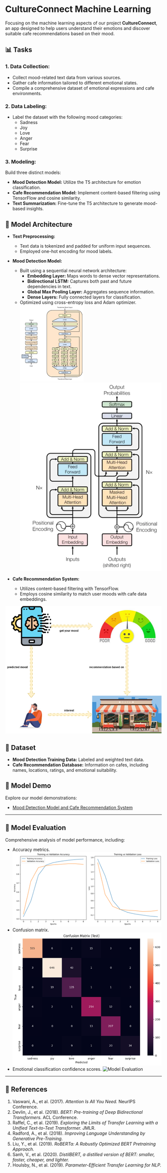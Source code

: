 # CultureConnect Machine Learning

Focusing on the machine learning aspects of our project **CultureConnect**, an app designed to help users understand their emotions and discover suitable cafe recommendations based on their mood.



## 📊 Tasks

### **1. Data Collection:**
- Collect mood-related text data from various sources.
- Gather cafe information tailored to different emotional states.
- Compile a comprehensive dataset of emotional expressions and cafe environments.

### **2. Data Labeling:**
- Label the dataset with the following mood categories:
  - Sadness
  - Joy
  - Love
  - Anger
  - Fear
  - Surprise


### **3. Modeling:**
Build three distinct models:
- **Mood Detection Model:** Utilize the T5 architecture for emotion classification.
- **Cafe Recommendation Model:** Implement content-based filtering using TensorFlow and cosine similarity.
- **Text Summarization:** Fine-tune the T5 architecture to generate mood-based insights.



## 🔧 Model Architecture
- **Text Preprocessing:**
  - Text data is tokenized and padded for uniform input sequences.
  - Employed one-hot encoding for mood labels.

- **Mood Detection Model:**
  - Built using a sequential neural network architecture:
    - **Embedding Layer:** Maps words to dense vector representations.
    - **Bidirectional LSTM:** Captures both past and future dependencies in text.
    - **Global Max Pooling Layer:** Aggregates sequence information.
    - **Dense Layers:** Fully connected layers for classification.
  - Optimized using cross-entropy loss and Adam optimizer.
![Model Evaluation](assets/model-architecture.png) ![Model Evaluation](assets/model-architecture-nlp.png)

- **Cafe Recommendation System:**
  - Utilizes content-based filtering with TensorFlow.
  - Employs cosine similarity to match user moods with cafe data embeddings.

![Model Evaluation](assets/architecture.png) 

## 📃 Dataset
- **Mood Detection Training Data:** Labeled and weighted text data.
- **Cafe Recommendation Database:** Information on cafes, including names, locations, ratings, and emotional suitability.



## 🎨 Model Demo
Explore our model demonstrations:
- [Mood Detection Model and Cafe Recommendation System](https://mood-prediction-train.streamlit.app/)


---

## 🔢 Model Evaluation
Comprehensive analysis of model performance, including:
- Accuracy metrics.
![Model Evaluation](assets/training-validation.png)
- Confusion matrix.
![Model Evaluation](assets/confusion.png)
- Emotional classification confidence scores.
![Model Evaluation](assets/confidence)

---

## 📖 References
1. Vaswani, A., et al. (2017). *Attention Is All You Need.* NeurIPS Conference.
2. Devlin, J., et al. (2018). *BERT: Pre-training of Deep Bidirectional Transformers.* ACL Conference.
3. Raffel, C., et al. (2019). *Exploring the Limits of Transfer Learning with a Unified Text-to-Text Transformer.* JMLR.
4. Radford, A., et al. (2018). *Improving Language Understanding by Generative Pre-Training.*
5. Liu, Y., et al. (2019). *RoBERTa: A Robustly Optimized BERT Pretraining Approach.*
6. Sanh, V., et al. (2020). *DistilBERT, a distilled version of BERT: smaller, faster, cheaper, and lighter.*
7. Houlsby, N., et al. (2019). *Parameter-Efficient Transfer Learning for NLP.*
